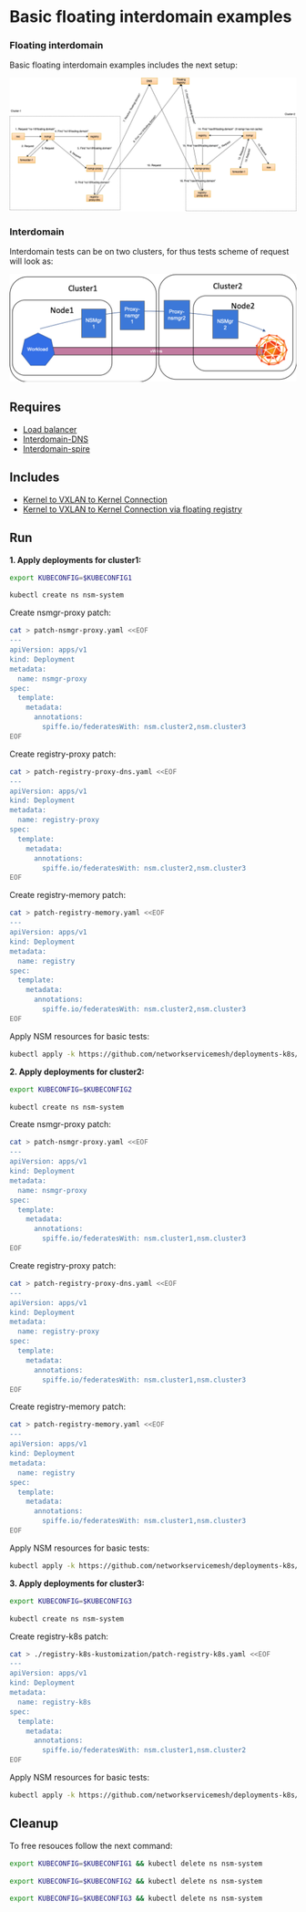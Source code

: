 # Basic floating interdomain examples

### Floating interdomain

Basic floating interdomain examples includes the next setup:

![NSM floating interdomain Scheme](./floating_interdomain_concept.png "NSM Basic floating interdomain Scheme")

### Interdomain
Interdomain tests can be on two clusters, for thus tests scheme of request will look as:

![NSM  interdomain Scheme](./interdomain_concept.png "NSM Basic floating interdomain Scheme")



## Requires

- [Load balancer](./loadbalancer)
- [Interdomain-DNS](./dns)
- [Interdomain-spire](./spire)

## Includes

- [Kernel to VXLAN to Kernel Connection](./usecases/Kernel2Vxlan2Kernel)
- [Kernel to VXLAN to Kernel Connection via floating registry](./usecases/FloatingKernel2Vxlan2Kernel)

## Run

**1. Apply deployments for cluster1:**

```bash
export KUBECONFIG=$KUBECONFIG1
```

```bash
kubectl create ns nsm-system
```

Create nsmgr-proxy patch:
```bash
cat > patch-nsmgr-proxy.yaml <<EOF
---
apiVersion: apps/v1
kind: Deployment
metadata:
  name: nsmgr-proxy
spec:
  template:
    metadata:
      annotations:
        spiffe.io/federatesWith: nsm.cluster2,nsm.cluster3
EOF
```

Create registry-proxy patch:
```bash
cat > patch-registry-proxy-dns.yaml <<EOF
---
apiVersion: apps/v1
kind: Deployment
metadata:
  name: registry-proxy
spec:
  template:
    metadata:
      annotations:
        spiffe.io/federatesWith: nsm.cluster2,nsm.cluster3
EOF
```

Create registry-memory patch:
```bash
cat > patch-registry-memory.yaml <<EOF
---
apiVersion: apps/v1
kind: Deployment
metadata:
  name: registry
spec:
  template:
    metadata:
      annotations:
        spiffe.io/federatesWith: nsm.cluster2,nsm.cluster3
EOF
```

Apply NSM resources for basic tests:
```bash
kubectl apply -k https://github.com/networkservicemesh/deployments-k8s/examples/interdomain?ref=8d0ff1bed6c6e552bc0c999787b0c8e683784ac7
```

**2. Apply deployments for cluster2:**

```bash
export KUBECONFIG=$KUBECONFIG2
```

```bash
kubectl create ns nsm-system
```

Create nsmgr-proxy patch:
```bash
cat > patch-nsmgr-proxy.yaml <<EOF
---
apiVersion: apps/v1
kind: Deployment
metadata:
  name: nsmgr-proxy
spec:
  template:
    metadata:
      annotations:
        spiffe.io/federatesWith: nsm.cluster1,nsm.cluster3
EOF
```

Create registry-proxy patch:
```bash
cat > patch-registry-proxy-dns.yaml <<EOF
---
apiVersion: apps/v1
kind: Deployment
metadata:
  name: registry-proxy
spec:
  template:
    metadata:
      annotations:
        spiffe.io/federatesWith: nsm.cluster1,nsm.cluster3
EOF
```

Create registry-memory patch:
```bash
cat > patch-registry-memory.yaml <<EOF
---
apiVersion: apps/v1
kind: Deployment
metadata:
  name: registry
spec:
  template:
    metadata:
      annotations:
        spiffe.io/federatesWith: nsm.cluster1,nsm.cluster3
EOF
```

Apply NSM resources for basic tests:

```bash
kubectl apply -k https://github.com/networkservicemesh/deployments-k8s/examples/interdomain?ref=8d0ff1bed6c6e552bc0c999787b0c8e683784ac7
```


**3. Apply deployments for cluster3:**

```bash
export KUBECONFIG=$KUBECONFIG3
```

```bash
kubectl create ns nsm-system
```

Create registry-k8s patch:
```bash
cat > ./registry-k8s-kustomization/patch-registry-k8s.yaml <<EOF
---
apiVersion: apps/v1
kind: Deployment
metadata:
  name: registry-k8s
spec:
  template:
    metadata:
      annotations:
        spiffe.io/federatesWith: nsm.cluster1,nsm.cluster2
EOF
```

Apply NSM resources for basic tests:

```bash
kubectl apply -k https://github.com/networkservicemesh/deployments-k8s/apps/registry-k8s?ref=8d0ff1bed6c6e552bc0c999787b0c8e683784ac7
```

## Cleanup

To free resouces follow the next command:

```bash
export KUBECONFIG=$KUBECONFIG1 && kubectl delete ns nsm-system
```
```bash
export KUBECONFIG=$KUBECONFIG2 && kubectl delete ns nsm-system
```
```bash
export KUBECONFIG=$KUBECONFIG3 && kubectl delete ns nsm-system
```
